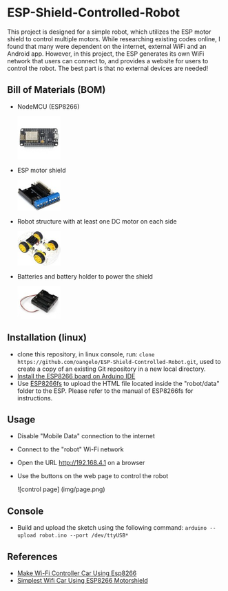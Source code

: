 # ESP-Shield-Controlled-Robot

This project is designed for a simple robot, which utilizes the ESP motor shield to control multiple motors. While researching existing codes online, I found that many were dependent on the internet, external WiFi and an Android app. However, in this project, the ESP generates its own WiFi network that users can connect to, and provides a website for users to control the robot. The best part is that no external devices are needed!

## Bill of Materials (BOM)

* NodeMCU (ESP8266) 

    ![4Wd Smart Car Chassis](img/nodemcu.jpeg)

* ESP motor shield 

    ![ESP motor shield](img/motor_shield.jpg)

* Robot structure with at least one DC motor on each side 

    ![4Wd Smart Car Chassis](img/4wd_car_chassis.jpg)

* Batteries and battery holder to power the shield 

    ![Battery holder](img/battery_holder.jpeg)

## Installation (linux)

* clone this repository, in linux console, run: `clone https://github.com/oangelo/ESP-Shield-Controlled-Robot.git`, used to create a copy of an existing Git repository in a new local directory.
* [Install the ESP8266 board on Arduino IDE](https://github.com/esp8266/Arduino)
* Use [ESP8266fs](https://github.com/esp8266/arduino-esp8266fs-plugin) to upload the HTML file located inside the "robot/data" folder to the ESP. Please refer to the manual of ESP8266fs for instructions.

## Usage

* Disable "Mobile Data" connection to the internet
* Connect to the "robot" Wi-Fi network
* Open the URL http://192.168.4.1 on a browser
* Use the buttons on the web page to control the robot

    ![control page] (img/page.png)

## Console 

* Build and upload the sketch using the following command: `arduino --upload robot.ino --port /dev/ttyUSB*`

## References

* [Make Wi-Fi Controller Car Using Esp8266](https://www.hackster.io/diyprojectslab/make-wi-fi-controller-car-using-esp8266-297e49)
* [Simplest Wifi Car Using ESP8266 Motorshield](https://www.instructables.com/Simplest-Wifi-Car-Using-ESP8266-Motorshield/)
